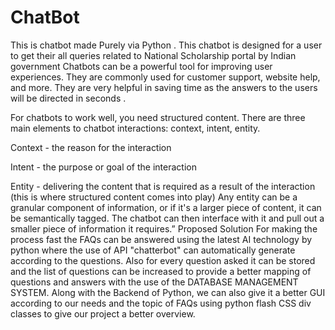 # ChatBot
This is chatbot made Purely via Python . This chatbot is designed for a user to get their all queries related to National Scholarship portal by Indian government
Chatbots can be a powerful tool for improving user experiences. They are commonly used for customer support, website help, and more. 
They are very helpful in saving time as the answers to the users will be directed in seconds .

For chatbots to work well, you need structured content. There are three main elements to chatbot interactions: context, intent, entity.

Context - the reason for the interaction

Intent - the purpose or goal of the interaction

Entity - delivering the content that is required as a result of the interaction (this is where structured content comes into play)
Any entity can be a granular component of information, or if it's a larger piece of content, it can be semantically tagged. The chatbot can then interface with it and pull out a smaller piece of information it requires.”
Proposed Solution
For making the process fast the FAQs can be answered using the latest AI technology by python where the use of API "chatterbot" can automatically generate according to the questions.
Also for every question asked it can be stored and the list of questions can be increased to provide a better mapping of questions and answers with the use of the DATABASE MANAGEMENT SYSTEM.
Along with the Backend of Python, we can also give it a better GUI according to our needs and the topic of FAQs using python flash CSS div classes to give our project a better overview.

